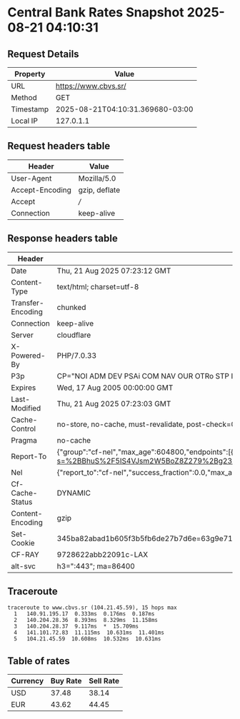# Central Bank Rates Snapshot 2025-08-21 04:10:31
## Request Details

| Property | Value |
|----------|-------|
| URL | https://www.cbvs.sr/ |
| Method | GET |
| Timestamp | 2025-08-21T04:10:31.369680-03:00 |
| Local IP | 127.0.1.1 |
    
## Request headers table

| Header | Value |
|--------|-------|
| User-Agent | Mozilla/5.0 |
| Accept-Encoding | gzip, deflate |
| Accept | */* |
| Connection | keep-alive |

    
## Response headers table
| Header | Value |
|--------|-------|
| Date | Thu, 21 Aug 2025 07:23:12 GMT |
| Content-Type | text/html; charset=utf-8 |
| Transfer-Encoding | chunked |
| Connection | keep-alive |
| Server | cloudflare |
| X-Powered-By | PHP/7.0.33 |
| P3p | CP="NOI ADM DEV PSAi COM NAV OUR OTRo STP IND DEM" |
| Expires | Wed, 17 Aug 2005 00:00:00 GMT |
| Last-Modified | Thu, 21 Aug 2025 07:23:03 GMT |
| Cache-Control | no-store, no-cache, must-revalidate, post-check=0, pre-check=0 |
| Pragma | no-cache |
| Report-To | {"group":"cf-nel","max_age":604800,"endpoints":[{"url":"https://a.nel.cloudflare.com/report/v4?s=%2BBhuS%2F5IS4VJsm2W5BoZ8Z279%2Bg236Kd0uztbxwBlwPM3QJ74QUjF6vv%2BQPidfD3EYAKdkzOfARhqEZeNc35NN5IIrgWNz6AkiYW"}]} |
| Nel | {"report_to":"cf-nel","success_fraction":0.0,"max_age":604800} |
| Cf-Cache-Status | DYNAMIC |
| Content-Encoding | gzip |
| Set-Cookie | 345ba82abad1b605f3b5fb6de27b7d6e=63g9e71l38iojt65q8acvc3o24; HttpOnly; Path=/ |
| CF-RAY | 9728622abb22091c-LAX |
| alt-svc | h3=":443"; ma=86400 |

## Traceroute 

```
traceroute to www.cbvs.sr (104.21.45.59), 15 hops max
  1   140.91.195.17  0.333ms  0.176ms  0.187ms 
  2   140.204.28.36  8.393ms  8.329ms  11.158ms 
  3   140.204.28.37  9.117ms  *  15.709ms 
  4   141.101.72.83  11.115ms  10.631ms  11.401ms 
  5   104.21.45.59  10.608ms  10.532ms  10.631ms 

```

## Table of rates

| Currency | Buy Rate | Sell Rate |
|----------|----------|-----------|
| USD | 37.48 | 38.14 |
| EUR | 43.62 | 44.45 |
